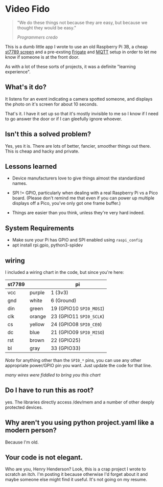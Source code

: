 # Video Fido

> "We do these things not because they are easy, but because we thought they would be easy." 
> 
> _Programmers credo_

This is a dumb little app I wrote to use an old Raspberry Pi 3B, a cheap [st7789 screen](https://www.amazon.com/2inch-IPS-LCD-Display-Module/dp/B082GFTZQD) and a pre-exsting [Frigate](https://github.com/blakeblackshear/frigate) and [MQTT](https://mqtt.org/) setup in order to let me know if someone is at the front door.

As with a lot of these sorts of projects, it was a definite "learning experience".

## What's it do?

It listens for an event indicating a camera spotted someone, and displays the photo on it's screen for about 10 seconds.

That's it. I have it set up so that it's mostly invisible to me so I know if I need to go answer the door or if I can gleefully ignore whoever.

## Isn't this a solved problem?

Yes, yes it is. There are lots of better, fancier, smoother things out there. This is cheap and hacky and private. 

## Lessons learned

* Device manufacturers love to give things almost the standardized names. 

* SPI != GPIO, particularly when dealing with a real Raspberry Pi vs a Pico board. (Please don't remind me that
even if you can power up multiple displays off a Pico, you've only got one frame buffer.)

* Things are easier than you think, unless they're very hard indeed.

## System Requirements

* Make sure your Pi has GPIO and SPI enabled using `raspi_config`
* apt install rpi.gpio, python3-spidev

## wiring

I included a wiring chart in the code, but since you're here:

|st7789 |   | pi|
|-------|---|---|
|vcc | purple | 1 (3v3)|
|gnd | white  | 6 (Ground)|
|din | green  | 19 (GPIO10 `SPI0_MOSI`)|
|clk | orange | 23 (GPIO11 `SPI0_SCLK`)|
|cs  | yellow | 24 (GPIO08 `SPI0_CE0`)|
|dc  | blue   | 21 (GPIO09 `SPI0_MISO`)|
|rst | brown  | 22 (GPIO25)|
|bl  | gray   | 33 (GPIO33)|

*Note* for anything other than the `SPI0_*` pins, you can use any other appropriate power/GPIO pin you want. Just update the code for that line.

_many wires were fiddled to bring you this chart_

## Do I have to run this as root? 

yes. The libraries directly access /dev/mem and a number of other deeply protected devices.

## Why aren't you using python project.yaml like a modern person?

Because I'm old. 

## Your code is not elegant.

Who are you, Henry Henderson? 
Look, this is a crap project I wrote to scratch an itch. I'm posting it because otherwise I'd forget about it and maybe someone else might find it useful. It's not going on my resume.